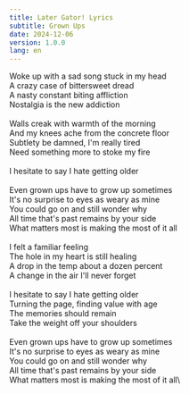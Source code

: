 ```yaml
---
title: Later Gator! Lyrics
subtitle: Grown Ups
date: 2024-12-06
version: 1.0.0
lang: en
---
```


Woke up with a sad song stuck in my head\
A crazy case of bittersweet dread\
A nasty constant biting affliction\
Nostalgia is the new addiction\
\
Walls creak with warmth of the morning\
And my knees ache from the concrete floor\
Subtlety be damned, I'm really tired\
Need something more to stoke my fire\
\
I hesitate to say I hate getting older\
\
Even grown ups have to grow up sometimes\
It's no surprise to eyes as weary as mine\
You could go on and still wonder why\
All time that's past remains by your side\
What matters most is making the most of it all\
\
I felt a familiar feeling\
The hole in my heart is still healing\
A drop in the temp about a dozen percent\
A change in the air I'll never forget\
\
I hesitate to say I hate getting older\
Turning the page, finding value with age\
The memories should remain\
Take the weight off your shoulders\
\
Even grown ups have to grow up sometimes\
It's no surprise to eyes as weary as mine\
You could go on and still wonder why\
All time that's past remains by your side\
What matters most is making the most of it all\
